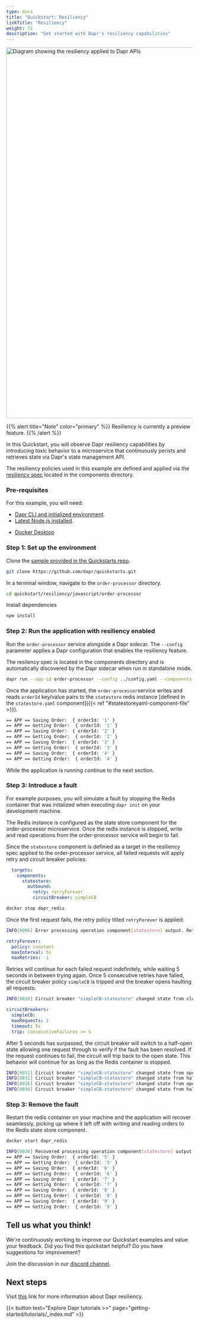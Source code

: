 ```yaml
---
type: docs
title: "Quickstart: Resiliency"
linkTitle: "Resiliency"
weight: 72
description: "Get started with Dapr's resiliency capabilities"
---
```

<img src="/images/resiliency-quickstart.png" width="1000" alt="Diagram showing the resiliency applied to Dapr APIs">

{{% alert title="Note" color="primary" %}}
 Resiliency is currently a preview feature.
{{% /alert %}}

In this Quickstart, you will observe Dapr resiliency capabilities by introducing toxic behavior to a microservice that continuously perists and retrieves state via Dapr's state management API. 

The resiliency policies used in this example are defined and applied via the [resiliency spec]() located in the components directory.

### Pre-requisites

For this example, you will need:

- [Dapr CLI and initialized environment](https://docs.dapr.io/getting-started).
- [Latest Node.js installed](https://nodejs.org/download/).
<!-- IGNORE_LINKS -->
- [Docker Desktop](https://www.docker.com/products/docker-desktop)
<!-- END_IGNORE -->

### Step 1: Set up the environment

Clone the [sample provided in the Quickstarts repo](https://github.com/dapr/quickstarts/tree/master/resiliency).

```bash
git clone https://github.com/dapr/quickstarts.git
```

In a terminal window, navigate to the `order-processor` directory.

```bash
cd quickstart/resiliency/javascript/order-processor
```

Install dependencies

```bash
npm install
```

### Step 2: Run the application with resiliency enabled

Run the `order-processor` service alongside a Dapr sidecar. The `--config` parameter applies a Dapr configuration that enables the resiliency feature.

The resilency spec is located in the components directory and is automatically discovered by the Dapr sidecar when run in standalone mode.

```bash
dapr run --app-id order-processor --config ../config.yaml --components-path ../components/ -- npm start
```

Once the application has started, the `order-processor`service writes and reads `orderId` key/value pairs to the `statestore` redis instance [defined in the `statestore.yaml` component]({{< ref "#statestoreyaml-component-file" >}}).

```bash
== APP == Saving Order:  { orderId: '1' }
== APP == Getting Order:  { orderId: '1' }
== APP == Saving Order:  { orderId: '2' }
== APP == Getting Order:  { orderId: '2' }
== APP == Saving Order:  { orderId: '3' }
== APP == Getting Order:  { orderId: '3' }
== APP == Saving Order:  { orderId: '4' }
== APP == Getting Order:  { orderId: '4' }
```
While the application is running continue to the next section. 

### Step 3: Introduce a fault

For example purposes, you will simulate a fault by stopping the Redis container that was initalized when executing `dapr init` on your development machine.

The Redis instance is configured as the state store component for the order-processor microservice. Once the redis instance is stopped, write and read operations from the order-processor service will begin to fail.

Since the `statestore` component is definied as a target in the resiliency spec applied to the order-processor service, all failed requests will apply retry and circuit breaker policies:

```yaml
  targets:
    components:
      statestore:
        outbound:
          retry: retryForever
          circuitBreaker: simpleCB
```

```bash
docker stop dapr_redis
```

Once the first request fails, the retry policy titled `retryForever` is applied:

```bash
INFO[0006] Error processing operation component[statestore] output. Retrying...
```

```yaml
retryForever:
  policy: constant
  maxInterval: 5s
  maxRetries: -1 
```

Retries will continue for each failed request indefinitely, while waiting 5 seconds in between trying again. Once 5 consecutive retries have failed, the circuit breaker policy `simpleCB` is tripped and the breaker opens haulting all requests:

```bash
INFO[0026] Circuit breaker "simpleCB-statestore" changed state from closed to open
```

```yaml
circuitBreakers:
  simpleCB:
  maxRequests: 1
  timeout: 5s 
  trip: consecutiveFailures >= 5
```

After 5 seconds has surpassed, the circuit breaker will switch to a half-open state allowing one request through to verify if the fault has been resolved. If the request continues to fail, the circuit will trip back to the open state. This behavior will continue for as long as the Redis container is stopped. 

```bash
INFO[0031] Circuit breaker "simpleCB-statestore" changed state from open to half-open  
INFO[0031] Circuit breaker "simpleCB-statestore" changed state from half-open to open 
INFO[0036] Circuit breaker "simpleCB-statestore" changed state from open to half-open  
INFO[0036] Circuit breaker "simpleCB-statestore" changed state from half-open to closed  
```

### Step 3: Remove the fault
Restart the redis container on your machine and the application will recover seamlessly, picking up where it left off with writing and reading orders to the Redis state store component.

```bash
docker start dapr_redis
```

```bash
INFO[0036] Recovered processing operation component[statestore] output.  
== APP == Saving Order:  { orderId: '5' }
== APP == Getting Order:  { orderId: '5' }
== APP == Saving Order:  { orderId: '6' }
== APP == Getting Order:  { orderId: '6' }
== APP == Saving Order:  { orderId: '7' }
== APP == Getting Order:  { orderId: '7' }
== APP == Saving Order:  { orderId: '8' }
== APP == Getting Order:  { orderId: '8' }
== APP == Saving Order:  { orderId: '9' }
== APP == Getting Order:  { orderId: '9' }
```

## Tell us what you think!
We're continuously working to improve our Quickstart examples and value your feedback. Did you find this quickstart helpful? Do you have suggestions for improvement?

Join the discussion in our [discord channel](https://discord.com/channels/778680217417809931/953427615916638238).

## Next steps
Visit [this](https://docs.dapr.io/operations/resiliency/resiliency-overview//) link for more information about Dapr resiliency.

{{< button text="Explore Dapr tutorials  >>" page="getting-started/tutorials/_index.md" >}}

